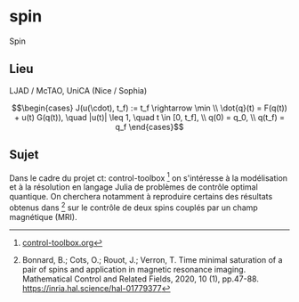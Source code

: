 # spin
Spin

## Lieu

LJAD / McTAO, UniCA (Nice / Sophia)

$$\begin{cases}
J(u(\cdot), t_f) := t_f \rightarrow \min \\
\dot{q}(t) = F(q(t)) + u(t) G(q(t)), \quad |u(t)| \leq 1, \quad t \in [0, t_f], \\
q(0) = q_0, \\
q(t_f) = q_f
\end{cases}$$


## Sujet

Dans le cadre du projet ct: control-toolbox [^1] on s'intéresse à la modélisation et à la résolution en langage Julia de problèmes de contrôle optimal quantique. On cherchera notamment à reproduire certains des résultats obtenus dans [^2] sur le contrôle de deux spins couplés par un champ magnétique (MRI).

[^1]: [control-toolbox.org](https://control-toolbox.org)

[^2]: Bonnard, B.; Cots, O.; Rouot, J.; Verron, T. Time minimal saturation of a pair of spins and application in magnetic resonance imaging. Mathematical Control and Related Fields, 2020, 10 (1), pp.47-88. https://inria.hal.science/hal-01779377
